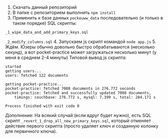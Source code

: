 1. Скачать данный репозиторий
2. В папке с репозиторием выполнить `npm install`
3. Применить к базе данных `pockeuww_data` последовательно (и только в таком порядке) SQL скрипты:

`_1_wipe_data_and_add_primary_keys.sql`

`_2_modify_columns.sql`
4. Запускаем js скрипт командой `node app.js`
5. Ждём. Юзеры обычно довольно быстро обрабатываются (несколько секунд), а вот pocket-practice
может загружаться несколько минут (у меня в среднем 2-4 минуты)
Типовой вывод js скрипта:
```
started
getting users...
users: fetched 122 documents

getting pocket-practice...
pocket-practice: fetched 7008 documents in 276.772 seconds
pocket-practice: fetched and successfully updated 7008 documents,
    timings: couchbase: 276.772 s, mysql: 7.399 s, total: 284.171 s

Process finished with exit code 0
```

Дополнение: На всякий случай (если вдруг будет нужно), есть SQL скрипт `_revert_1_drop_all_new_primary_keys.sql`,
который отменяет действие первого скрипта (просто удаляет ключ и созданную колонку для первичного ключа).
